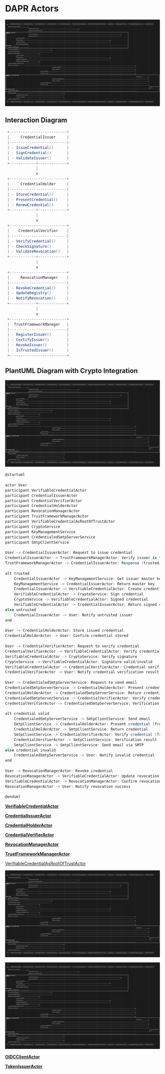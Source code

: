 # DAPR Actors

![Untitled](Untitled%201.png)

## **Interaction Diagram**

```csharp
 +--------------------------+
 |     CredentialIssuer     |
 |--------------------------|
 | - IssueCredential()      |
 | - SignCredential()       |
 | - ValidateIssuer()       |
 +------------+-------------+
              |
              v
 +--------------------------+
 |     CredentialHolder     |
 |--------------------------|
 | - StoreCredential()      |
 | - PresentCredential()    |
 | - RenewCredential()      |
 +------------+-------------+
              |
              v
 +--------------------------+
 |    CredentialVerifier    |
 |--------------------------|
 | - VerifyCredential()     |
 | - CheckSignature()       |
 | - ValidateRevocation()   |
 +------------+-------------+
              |
              v
 +--------------------------+
 |     RevocationManager    |
 |--------------------------|
 | - RevokeCredential()     |
 | - UpdateRegistry()       |
 | - NotifyRevocation()     |
 +------------+-------------+
              |
              v
 +--------------------------+
 |  TrustFrameworkManager   |
 |--------------------------|
 | - RegisterIssuer()       |
 | - CertifyIssuer()        |
 | - RevokeIssuer()         |
 | - IsTrustedIssuer()      |
 +--------------------------+

```

## **PlantUML Diagram with Crypto Integration**

![Untitled](Untitled%202.png)

```csharp
@startuml

actor User
participant VerifiableCredentialActor
participant CredentialIssuerActor
participant CredentialVerifierActor
participant CredentialHolderActor
participant RevocationManagerActor
participant TrustFrameworkManagerActor
participant VerifiableCredentialAsRootOfTrustActor
participant CryptoService
participant KeyManagementService
participant CredentialedSmtpServerService
participant SmtpClientService

User -> CredentialIssuerActor: Request to issue credential
CredentialIssuerActor -> TrustFrameworkManagerActor: Verify issuer is trusted
TrustFrameworkManagerActor -> CredentialIssuerActor: Response (trusted/untrusted)

alt trusted
    CredentialIssuerActor -> KeyManagementService: Get issuer master key
    KeyManagementService -> CredentialIssuerActor: Return master key
    CredentialIssuerActor -> VerifiableCredentialActor: Create credential
    VerifiableCredentialActor -> CryptoService: Sign credential
    CryptoService -> VerifiableCredentialActor: Signed credential
    VerifiableCredentialActor -> CredentialIssuerActor: Return signed credential
else untrusted
    CredentialIssuerActor -> User: Notify untrusted issuer
end

User -> CredentialHolderActor: Store issued credential
CredentialHolderActor -> User: Confirm credential stored

User -> CredentialVerifierActor: Request to verify credential
CredentialVerifierActor -> VerifiableCredentialActor: Verify credential
VerifiableCredentialActor -> CryptoService: Verify signature
CryptoService -> VerifiableCredentialActor: Signature valid/invalid
VerifiableCredentialActor -> CredentialVerifierActor: Credential verification result
CredentialVerifierActor -> User: Notify credential verification result

User -> CredentialedSmtpServerService: Request to send email
CredentialedSmtpServerService -> CredentialHolderActor: Present credential
CredentialHolderActor -> CredentialedSmtpServerService: Return credential
CredentialedSmtpServerService -> CredentialVerifierActor: Verify credential
CredentialVerifierActor -> CredentialedSmtpServerService: Verification result

alt credential valid
    CredentialedSmtpServerService -> SmtpClientService: Send email
    SmtpClientService -> CredentialHolderActor: Present credential (from)
    CredentialHolderActor -> SmtpClientService: Return credential
    SmtpClientService -> CredentialVerifierActor: Verify credential (from)
    CredentialVerifierActor -> SmtpClientService: Verification result
    SmtpClientService -> SmtpClientService: Send email via SMTP
else credential invalid
    CredentialedSmtpServerService -> User: Notify invalid credential
end

User -> RevocationManagerActor: Revoke credential
RevocationManagerActor -> VerifiableCredentialActor: Update revocation status
VerifiableCredentialActor -> RevocationManagerActor: Confirm revocation
RevocationManagerActor -> User: Notify revocation success

@enduml

```

[**VerifiableCredentialActor**](VerifiableCredentialActor%20b56749d2d1954ca9abf6cbd7559123ce.md)

[**CredentialIssuerActor**](CredentialIssuerActor%201b1fb63870b648909ef6bf7ab769338f.md)

[**CredentialHolderActor**](CredentialHolderActor%2081302618c85146398c68b36dffeef993.md)

[**CredentialVerifierActor**](CredentialVerifierActor%20f5cb5b9f6dae4d7ea7a5b3149dd65f8f.md)

[**RevocationManagerActor**](RevocationManagerActor%20ae04dca7c62b473f9c3abe2830544736.md)

[**TrustFrameworkManagerActor**](TrustFrameworkManagerActor%208488a7eb9c2749db81df22f640df23c8.md)

[VerifiableCredentialAsRootOfTrustActor ](VerifiableCredentialAsRootOfTrustActor%20b5f705fd85b0444caf3effbc0c5201aa.md)

![Untitled](Untitled%203.png)

![Untitled](Untitled%204.png)

[**OIDCClientActor**](OIDCClientActor%20c1c4b634e82f433c8ccc69f2039fc275.md)

[**TokenIssuerActor**](TokenIssuerActor%209666911991284115b902962fb2a97e4a.md)